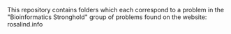 This repository contains folders which each correspond to a problem in the "Bioinformatics Stronghold" group of problems found on the website: rosalind.info
